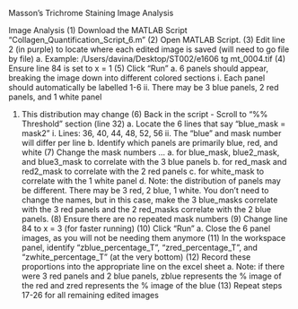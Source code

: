 Masson’s Trichrome Staining Image Analysis

Image Analysis
(1)	 Download the MATLAB Script “Collagen_Quantification_Script_6.m”
(2)	 Open MATLAB Script. 
(3)	 Edit line 2 (in purple) to locate where each edited image is saved (will need to go file by file)
a.	Example: /Users/davina/Desktop/ST002/e1606 tg mt_0004.tif
(4)	 Ensure line 84 is set to x = 1
(5)	 Click “Run”
a.	6 panels should appear, breaking the image down into different colored sections
i.	Each panel should automatically be labelled 1-6
ii.	There may be 3 blue panels, 2 red panels, and 1 white panel
1.	This distribution may change
(6)	 Back in the script - Scroll to “%% Threshold” section (line 32)
a.	Locate the 6 lines that say “blue_mask = mask2”
i.	Lines: 36, 40, 44, 48, 52, 56
ii.	The “blue” and mask number will differ per line
b.	Identify which panels are primarily blue, red, and white
(7)	 Change the mask numbers … 
a.	for blue_mask, blue2_mask, and blue3_mask to correlate with the 3 blue panels
b.	for red_mask and red2_mask to correlate with the 2 red panels
c.	for white_mask to correlate with the 1 white panel
d.	Note: the distribution of panels may be different. There may be 3 red, 2 blue, 1 white. You don’t need to change the names, but in this case, make the 3 blue_masks correlate with the 3 red panels and the 2 red_masks correlate with the 2 blue panels.
(8)	 Ensure there are no repeated mask numbers
(9)	 Change line 84 to x = 3 (for faster running)
(10)	 Click “Run”
a.	Close the 6 panel images, as you will not be needing them anymore
(11)	 In the workspace panel, identify “zblue_percentage_T”, “zred_percentage_T”, and “zwhite_percentage_T” (at the very bottom) 
(12)	 Record these proportions into the appropriate line on the excel sheet
a.	Note: if there were 3 red panels and 2 blue panels, zblue represents the % image of the red and zred represents the % image of the blue
(13)	 Repeat steps 17-26 for all remaining edited images
